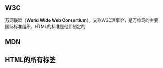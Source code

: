 ## W3C

万网联盟（**World Wide Web Consortium**），又称W3C理事会，是万维网的主要国际标准组织，HTML的标准是他们制定的

## MDN

## HTML的所有标签



